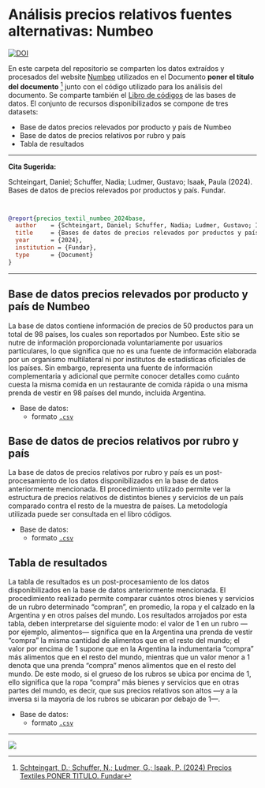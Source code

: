 # Análisis precios relativos fuentes alternativas: Numbeo


[![DOI](https://zenodo.org/badge/833154715.svg)](https://zenodo.org/doi/10.5281/zenodo.12827870)



En este carpeta del repositorio se comparten los datos extraídos y procesados del website [Numbeo](https://www.numbeo.com/cost-of-living/) utilizados en el Documento **poner el titulo del documento** [^1] junto con el código utilizado para los análisis del documento. Se comparte también el [Libro de códigos](https://github.com/datos-Fundar/encuesta-economia-popular/blob/main/Eco_Pop_Libro-Codigo.pdf) de las bases de datos. El conjunto de recursos disponibilizados se compone de tres datasets: 

* Base de datos precios relevados por producto y país de Numbeo
* Base de datos de precios relativos por rubro y país
* Tabla de resultados
 

[^1]: [Schteingart, D.; Schuffer, N.; Ludmer, G.; Isaak, P. (2024) Precios Textiles PONER TITULO. Fundar](https://fund.ar/publicacion/la-industria-textil-indumentaria-en-sudamerica/)

---
**Cita Sugerida:** 

Schteingart, Daniel; Schuffer, Nadia; Ludmer, Gustavo; Isaak, Paula (2024). Bases de datos de precios relevados por productos y país. Fundar.

```bibtex


@report{precios_textil_numbeo_2024base,
  author    = {Schteingart, Daniel; Schuffer, Nadia; Ludmer, Gustavo; Isaak, Paula},
  title     = {Bases de datos de precios relevados por productos y país},
  year      = {2024},
  institution = {Fundar},
  type      = {Document}
}

```
---

## Base de datos precios relevados por producto y país de Numbeo


La base de datos contiene información de precios de 50 productos para un total de 98 países, los cuales son reportados por Numbeo. Este sitio se nutre de información proporcionada voluntariamente por usuarios particulares, lo que significa que no es una fuente de información elaborada por un organismo multilateral ni por institutos de estadísticas oficiales de los países. Sin embargo, representa una fuente de información complementaria y adicional que permite conocer detalles como cuánto cuesta la misma comida en un restaurante de comida rápida o una misma prenda de vestir en 98 países del mundo, incluida Argentina. 

- Base de datos: 
  - formato [`.csv`](https://raw.githubusercontent.com/datos-Fundar/precios-textil/main/numbeo/datos-procesamiento/datos_numbeo_cat_prop_20240516.csv)
  

## Base de datos de precios relativos por rubro y país

La base de datos de precios relativos por rubro y país es un post-procesamiento de los datos disponibilizados en la base de datos anteriormente mencionada. El procedimiento utilizado permite ver la estructura de precios relativos de distintos bienes y servicios de un país comparado contra el resto de la muestra de países. La metodología utilizada puede ser consultada en el libro códigos. 

- Base de datos: 
  - formato [`.csv`](https://raw.githubusercontent.com/datos-Fundar/precios-textil/main/numbeo/datos-procesamiento/precios_relativos_numbeo_20240516.csv)
    

## Tabla de resultados

La tabla de resultados es un post-procesamiento de los datos disponibilizados en la base de datos anteriormente mencionada. El procedimiento realizado permite comparar cuántos otros bienes y servicios de un rubro determinado “compran”, en promedio, la ropa y el calzado en la Argentina y en otros países del mundo. Los resultados arrojados por esta tabla, deben interpretarse del siguiente modo: el valor de 1 en un rubro —por ejemplo, alimentos— significa que en la Argentina una prenda de vestir “compra” la misma cantidad de alimentos que en el resto del mundo; el valor por encima de 1 supone que en la Argentina la indumentaria “compra” más alimentos que en el resto del mundo, mientras que un valor menor a 1 denota que una prenda “compra” menos alimentos que en el resto del mundo. De este modo, si el grueso de los rubros se ubica por encima de 1, ello significa que la ropa “compra” más bienes y servicios que en otras partes del mundo, es decir, que sus precios relativos son altos —y a la inversa si la mayoría de los rubros se ubicaran por debajo de 1—. 


- Base de datos: 
  - formato [`.csv`](https://raw.githubusercontent.com/datos-Fundar/precios-textil/main/numbeo/salidas/tabla_resultados_numbeo_20240516.csv)


---

<a href="https://fund.ar">
  <picture>
    <source media="(prefers-color-scheme: dark)" srcset="https://github.com/datos-Fundar/fundartools/assets/86327859/6ef27bf9-141f-4537-9d78-e16b80196959">
    <source media="(prefers-color-scheme: light)" srcset="https://github.com/datos-Fundar/fundartools/assets/86327859/aa8e7c72-4fad-403a-a8b9-739724b4c533">
    <img src="fund.ar"></img>
  </picture>
</a>


